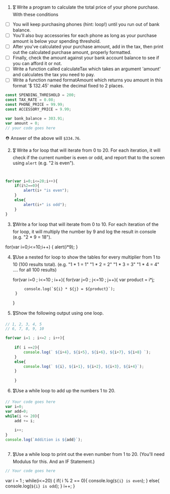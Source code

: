 1. 🎖 Write a program to calculate the total price of your phone purchase. With these conditions
 * [ ] You will keep purchasing phones (hint: loop!) until you run out of bank balance.
 * [ ] You'll also buy accessories for each phone as long as your purchase amount is below your spending threshold.
 * [ ] After you've calculated your purchase amount, add in the tax, then print out the calculated purchase amount, properly formatted.
 * [ ] Finally, check the amount against your bank account balance to see if you can afford it or not.
 * [ ] Write a function called calculateTax which takes an argument 'amount' and calculates the tax you need to pay.
 * [ ] Write a function named formatAmount which returns you amount in this format '$ 132.45' make the decimal fixed to 2 places.
```js
const SPENDING_THRESHOLD = 200;
const TAX_RATE = 0.08;
const PHONE_PRICE = 99.99;
const ACCESSORY_PRICE = 9.99;

var bank_balance = 303.91;
var amount = 0;
// your code goes here
```
 ⛑ Answer of the above will `$334.76`.

2. 🎖 Write a for loop that will iterate from 0 to 20. For each iteration, it will check if the current number is even or odd, and report that to the screen using `alert` (e.g. "2 is even").
```js


for(var i=0;i<=20;i++){
    if(i%2==0){
        alert(i+ "is even");
    }
    else{
        alert(i+" is odd");
    }
}


```

3. 🎖Write a for loop that will iterate from 0 to 10. For each iteration of the for loop, it will multiply the number by 9 and log the result in console (e.g. "2 * 9 = 18").

for(var i=0;i<=10;i++) {
    alert(i*9);
}

4. 🎖Use a nested for loop to show the tables for every multiplier from 1 to 10 (100 results total).
(e.g.
"1 * 1 = 1"
"1 * 2 = 2"
"1 * 3 = 3"
"1 * 4 = 4"
.... for all 100 results)

    for(var i=0 ; i<=10 ; i++){
        for(var j=0 ; j<=10 ; j++){
            var product = i*j;
            
            console.log(`${i} * ${j} = ${product}`);
        }
    }


5. 🎖Show the following output using one loop.
```js
// 1, 2, 3, 4, 5
// 6, 7, 8, 9, 10

for(var i=1 ; i<=2 ; i++){
    
    if( i ==2){
        console.log(` ${i+4}, ${i+5}, ${i+6}, ${i+7}, ${i+8} `);
    }
    else{
        console.log(` ${i}, ${i+1}, ${i+2}, ${i+3}, ${i+4}`);
    }
    
    }

```

6. 🎖Use a while loop to add up the numbers 1 to 20.
```js
// Your code goes here
var i=0;
var add=0;
while(i <= 20){
    add += i;
    
    i++; 
} 
console.log(`Addition is ${add}`);



```

7. 🎖Use a while loop to print out the even number from 1 to 20. (You'll need Modulus for this. And an IF Statement.)
```js
// Your code goes here
```
var i = 1 ;
while(i<=20) {
    if( i % 2 == 0){
        console.log(`${i} is even`);
    }
    else{
        console.log(`${i} is odd`);
    }
    i++;
}
